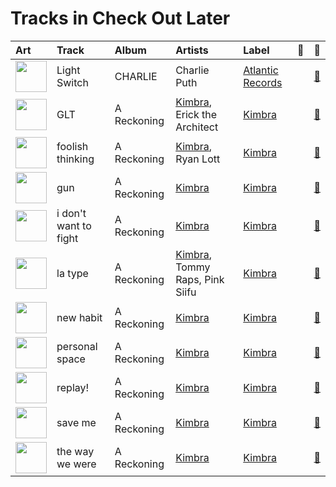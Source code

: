 # Tracks in Check Out Later

| Art | Track | Album | Artists | Label | 💚 | 🔗 |
|:---|:---|:---|:---|:---|:---|:---|
| <img src="https://i.scdn.co/image/ab67616d0000b27335d2e0ed94a934f2cc46fa49" alt="" width="50" /> | Light Switch | CHARLIE | Charlie Puth | [Atlantic Records](../../labels/atlantic_records.md) | | [🔗](https://open.spotify.com/track/1jEBSDN5vYViJQr78W7jr2) |
| <img src="https://i.scdn.co/image/ab67616d0000b273c1b217d3bb2ef206b92cd968" alt="" width="50" /> | GLT | A Reckoning | [Kimbra](../../artists/kimbra.md), Erick the Architect | [Kimbra](../../labels/kimbra.md) | | [🔗](https://open.spotify.com/track/3UqL8pF7NmlF4Hlz2JL0u4) |
| <img src="https://i.scdn.co/image/ab67616d0000b273c1b217d3bb2ef206b92cd968" alt="" width="50" /> | foolish thinking | A Reckoning | [Kimbra](../../artists/kimbra.md), Ryan Lott | [Kimbra](../../labels/kimbra.md) | | [🔗](https://open.spotify.com/track/2TVMfEi6tqg5cxrg18n21s) |
| <img src="https://i.scdn.co/image/ab67616d0000b273c1b217d3bb2ef206b92cd968" alt="" width="50" /> | gun | A Reckoning | [Kimbra](../../artists/kimbra.md) | [Kimbra](../../labels/kimbra.md) | | [🔗](https://open.spotify.com/track/2bhRhyDF9IqGaLzkmSkGLg) |
| <img src="https://i.scdn.co/image/ab67616d0000b273c1b217d3bb2ef206b92cd968" alt="" width="50" /> | i don't want to fight | A Reckoning | [Kimbra](../../artists/kimbra.md) | [Kimbra](../../labels/kimbra.md) | | [🔗](https://open.spotify.com/track/02FLyFvESZB8d3mygYv460) |
| <img src="https://i.scdn.co/image/ab67616d0000b273c1b217d3bb2ef206b92cd968" alt="" width="50" /> | la type | A Reckoning | [Kimbra](../../artists/kimbra.md), Tommy Raps, Pink Siifu | [Kimbra](../../labels/kimbra.md) | | [🔗](https://open.spotify.com/track/5itleMdzr78LXcwibYZkwP) |
| <img src="https://i.scdn.co/image/ab67616d0000b273c1b217d3bb2ef206b92cd968" alt="" width="50" /> | new habit | A Reckoning | [Kimbra](../../artists/kimbra.md) | [Kimbra](../../labels/kimbra.md) | | [🔗](https://open.spotify.com/track/0MgCeAOIKqLKTul51wZWex) |
| <img src="https://i.scdn.co/image/ab67616d0000b273c1b217d3bb2ef206b92cd968" alt="" width="50" /> | personal space | A Reckoning | [Kimbra](../../artists/kimbra.md) | [Kimbra](../../labels/kimbra.md) | | [🔗](https://open.spotify.com/track/1TprIMTE5Qpa8PJ5Je1veO) |
| <img src="https://i.scdn.co/image/ab67616d0000b273c1b217d3bb2ef206b92cd968" alt="" width="50" /> | replay! | A Reckoning | [Kimbra](../../artists/kimbra.md) | [Kimbra](../../labels/kimbra.md) | | [🔗](https://open.spotify.com/track/4wJq9Vut5WktGLIo02IYA2) |
| <img src="https://i.scdn.co/image/ab67616d0000b273c1b217d3bb2ef206b92cd968" alt="" width="50" /> | save me | A Reckoning | [Kimbra](../../artists/kimbra.md) | [Kimbra](../../labels/kimbra.md) | | [🔗](https://open.spotify.com/track/426IelkBneH7c0V7kMa1Zr) |
| <img src="https://i.scdn.co/image/ab67616d0000b273c1b217d3bb2ef206b92cd968" alt="" width="50" /> | the way we were | A Reckoning | [Kimbra](../../artists/kimbra.md) | [Kimbra](../../labels/kimbra.md) | | [🔗](https://open.spotify.com/track/6I0Dc1hF4KBVIBpFecBBPL) |
